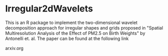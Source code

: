 # Irregular2dWavelets

This is an R package to implement the two-dimensional wavelet decomposition approach for irregular shapes and grids proposed in "Spatial Multiresolution Analysis of the Effect of PM2.5 on Birth Weights" by Antonelli et. al. The paper can be found at the following link

arxiv.org
